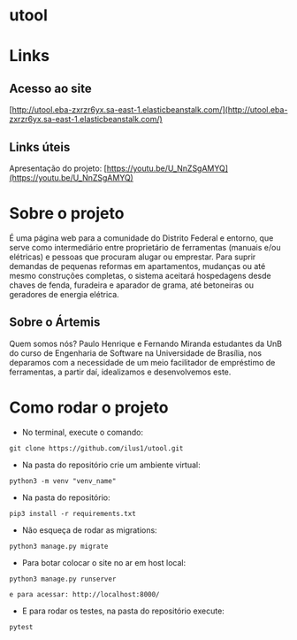 # utool

# Links
 ## Acesso ao site
 [http://utool.eba-zxrzr6yx.sa-east-1.elasticbeanstalk.com/](http://utool.eba-zxrzr6yx.sa-east-1.elasticbeanstalk.com/)

## Links úteis

Apresentação do projeto: [https://youtu.be/U_NnZSgAMYQ](https://youtu.be/U_NnZSgAMYQ)

# Sobre o projeto 
É uma página web para a comunidade do Distrito Federal e entorno, que serve como intermediário entre proprietário de ferramentas (manuais e/ou elétricas) e pessoas que procuram alugar ou emprestar. Para suprir demandas de pequenas reformas em apartamentos, mudanças ou até mesmo construções completas, o sistema aceitará hospedagens desde chaves de fenda, furadeira e aparador de grama, até betoneiras ou geradores de energia elétrica. 
## Sobre o Ártemis 
Quem somos nós? Paulo Henrique e Fernando Miranda estudantes da UnB do curso de Engenharia de Software na Universidade de Brasília, nos deparamos com a necessidade de um meio facilitador de empréstimo de ferramentas, a partir daí, idealizamos e desenvolvemos este.

# Como rodar o projeto

- No terminal, execute o comando:
```
git clone https://github.com/ilus1/utool.git
```
- Na pasta do repositório crie um ambiente virtual:
```
python3 -m venv "venv_name"
```
- Na pasta do repositório:
```
pip3 install -r requirements.txt
```
- Não esqueça de rodar as migrations:
```
python3 manage.py migrate
```
- Para botar colocar o site no ar em host local:

```
python3 manage.py runserver

e para acessar: http://localhost:8000/
```

- E para rodar os testes, na pasta do repositório execute:
```
pytest
```




